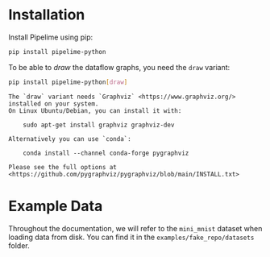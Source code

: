 # Installation

Install Pipelime using pip:

```bash
pip install pipelime-python
```

To be able to *draw* the dataflow graphs, you need the `draw` variant:

```bash
pip install pipelime-python[draw]
```

```{warning}
The `draw` variant needs `Graphviz` <https://www.graphviz.org/> installed on your system.
On Linux Ubuntu/Debian, you can install it with:

    sudo apt-get install graphviz graphviz-dev

Alternatively you can use `conda`:

    conda install --channel conda-forge pygraphviz

Please see the full options at <https://github.com/pygraphviz/pygraphviz/blob/main/INSTALL.txt>
```

# Example Data

Throughout the documentation, we will refer to the `mini_mnist` dataset when loading data from disk.
You can find it in the `examples/fake_repo/datasets` folder.
